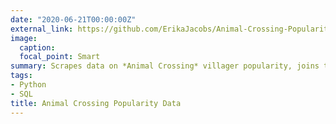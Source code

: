 ```yaml
---
date: "2020-06-21T00:00:00Z"
external_link: https://github.com/ErikaJacobs/Animal-Crossing-Popularity-Data
image:
  caption: 
  focal_point: Smart
summary: Scrapes data on *Animal Crossing* villager popularity, joins to Kaggle table of villager traits, and appends to MySQL table using Airflow
tags:
- Python
- SQL
title: Animal Crossing Popularity Data
---
```

